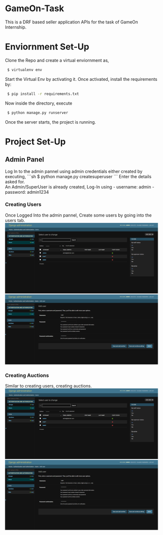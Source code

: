 # GameOn-Task
This is a DRF based seller application APIs for the task of GameOn Internship.
<br>
# Enviornment Set-Up
Clone the Repo and create a virtual enviornment as,
 ```sh
  $ virtualenv env
 ```
Start the Virtual Env by activating it.
Once activated, install the requirements by:
 ```sh
  $ pip install -r requirements.txt
 ```
Now inside the directory, execute
 ```sh
  $ python manage.py runserver
 ```
Once the server starts, the project is running.
<br>
# Project Set-Up
<h2> Admin Panel </h2>
Log In to the admin pannel using admin credentials either created by executing,
 ```sh
  $ python manage.py createsuperuser
 ```
Enter the details asked for.
<br>
An Admin/SuperUser is already created, Log-In using
- username: admin
- password: admin1234
<!-- <br>
<img src="images/admin-login.png">
<br>
<imt src="images/admin-panel.png"> -->
<h3> Creating Users </h3>
Once Logged Into the admin pannel, Create some users by going into the users tab.
<img src="images/user-panel.png">
<br>
<img src="images/create-user.png">
<h3> Creating Auctions </h3>
Similar to creating users, creating auctions.
<img src="images/user-panel.png">
<br>
<img src="images/create-user.png">
<br>
